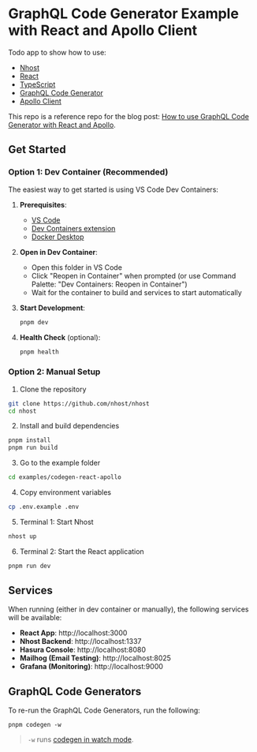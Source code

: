 # GraphQL Code Generator Example with React and Apollo Client

Todo app to show how to use:

- [Nhost](https://nhost.io/)
- [React](https://reactjs.org/)
- [TypeScript](https://www.typescriptlang.org/)
- [GraphQL Code Generator](https://the-guild.dev/graphql/codegen)
- [Apollo Client](https://www.apollographql.com/docs/react/)

This repo is a reference repo for the blog post: [How to use GraphQL Code Generator with React and Apollo](https://nhost.io/blog/how-to-use-graphql-code-generator-with-react-and-apollo).

## Get Started

### Option 1: Dev Container (Recommended)

The easiest way to get started is using VS Code Dev Containers:

1. **Prerequisites**:

   - [VS Code](https://code.visualstudio.com/)
   - [Dev Containers extension](https://marketplace.visualstudio.com/items?itemName=ms-vscode-remote.remote-containers)
   - [Docker Desktop](https://www.docker.com/products/docker-desktop/)

2. **Open in Dev Container**:

   - Open this folder in VS Code
   - Click "Reopen in Container" when prompted (or use Command Palette: "Dev Containers: Reopen in Container")
   - Wait for the container to build and services to start automatically

3. **Start Development**:

   ```sh
   pnpm dev
   ```

4. **Health Check** (optional):
   ```sh
   pnpm health
   ```

### Option 2: Manual Setup

1. Clone the repository

```sh
git clone https://github.com/nhost/nhost
cd nhost
```

2. Install and build dependencies

```sh
pnpm install
pnpm run build
```

3. Go to the example folder

```sh
cd examples/codegen-react-apollo
```

4. Copy environment variables

```sh
cp .env.example .env
```

5. Terminal 1: Start Nhost

```sh
nhost up
```

6. Terminal 2: Start the React application

```sh
pnpm run dev
```

## Services

When running (either in dev container or manually), the following services will be available:

- **React App**: http://localhost:3000
- **Nhost Backend**: http://localhost:1337
- **Hasura Console**: http://localhost:8080
- **Mailhog (Email Testing)**: http://localhost:8025
- **Grafana (Monitoring)**: http://localhost:9000

## GraphQL Code Generators

To re-run the GraphQL Code Generators, run the following:

```
pnpm codegen -w
```

> `-w` runs [codegen in watch mode](https://www.the-guild.dev/graphql/codegen/docs/getting-started/development-workflow#watch-mode).

